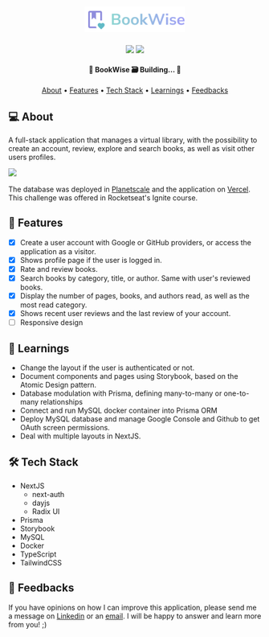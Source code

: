 <h1 align="center">
  <a  href="https://github.com/raiane-oliveira/bookWise/">
   <div>
      <img src="./src/assets/logo.svg" alt="Ignite logo" width="200"  />
    </div>
  </a>
</h1>

<p align="center">
  <img src="https://badgen.net/npm/v/next/" />
  <img src="https://badgen.net/github/contributors/raiane-oliveira/ignite-call" />
</p>

<h4 align="center"> 
	🚧 BookWise 🗃️ Building... 🚧 
</h4>

<p align="center">
 <a href="#-about">About</a> •
 <a href="#-features">Features</a> •
 <a href="#-tech-stack">Tech Stack</a> • 
 <a href="#-learnings">Learnings</a> •
 <a href="#-feedbacks">Feedbacks</a>
</p>

## 💻 About

A full-stack application that manages a virtual library, with the possibility to create an account, review, explore and search books, as well as visit other users profiles.

<img src="https://github.com/raiane-oliveira/bookwise/assets/100815627/6046d25a-3507-45bf-8762-cd0dbaee88d7" />

The database was deployed in <a href="https://planetscale.com">Planetscale</a> and the application on <a href="https://vercel.com">Vercel</a>.
This challenge was offered in Rocketseat's Ignite course.

## 🪸 Features

- [x] Create a user account with Google or GitHub providers, or access the application as a visitor.
- [x] Shows profile page if the user is logged in.
- [x] Rate and review books.
- [x] Search books by category, title, or author. Same with user's reviewed books.
- [x] Display the number of pages, books, and authors read, as well as the most read category.
- [x] Shows recent user reviews and the last review of your account.
- [ ] Responsive design

## 📒 Learnings

- Change the layout if the user is authenticated or not.
- Document components and pages using Storybook, based on the Atomic Design pattern.
- Database modulation with Prisma, defining many-to-many or one-to-many relationships
- Connect and run MySQL docker container into Prisma ORM
- Deploy MySQL database and manage Google Console and Github to get OAuth screen permissions.
- Deal with multiple layouts in NextJS.

## 🛠 Tech Stack

- NextJS
  - next-auth
  - dayjs
  - Radix UI
- Prisma
- Storybook
- MySQL
- Docker
- TypeScript
- TailwindCSS

## 🤝 Feedbacks

If you have opinions on how I can improve this application, please send me a message on <a href="https://www.linkedin.com/in/raiane-oliveira-dev">Linkedin</a> or an <a href="mailto:raiane.oliveira404@gmail.com">email</a>.
I will be happy to answer and learn more from you! ;)
